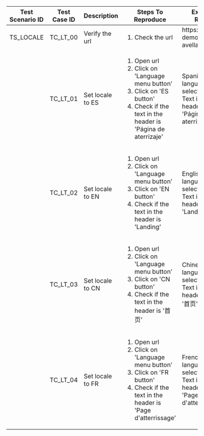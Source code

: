 | Test Scenario ID | Test Case ID | Description      | Steps To Reproduce                                                                                                                                   | Expected Results                                                                       | Actual Results |
| ---------------- | ------------ | ---------------- | ---------------------------------------------------------------------------------------------------------------------------------------------------- | -------------------------------------------------------------------------------------- | -------------- |
| TS_LOCALE  | TC_LT_00     | Verify the url   | <ol><li>Check the url</li></ol>                                                                                                                                    | https[]()://vue-demo.daniel-avellaneda.com/      |                |
|                  | TC_LT_01     | Set locale to ES | <ol><li>Open url</li><li>Click on 'Language menu button'</li><li>Click on 'ES button'</li><li>Check if the text in the header is 'Página de aterrizaje'</li></ol> | Spanish language will be selected<br>Text in the header will be 'Página de aterrizaje' |                |
|                  | TC_LT_02     | Set locale to EN | <ol><li> Open url<br></li><li>Click on 'Language menu button'</li><li>Click on 'EN button'</li><li>Check if the text in the header is 'Landing'</li></ol>              | English language will be selected<br>Text in the header will be 'Landing'              |                |
|                  | TC_LT_03     | Set locale to CN | <ol><li>Open url<br></li><li>Click on 'Language menu button'</li><li>Click on 'CN button'</li><li> Check if the text in the header is '首页'</li></ol>                  | Chinese language will be selected<br>Text in the header will be '首页'                   |                |
|                  | TC_LT_04     | Set locale to FR | <ol><li>Open url<br></li><li>Click on 'Language menu button'</li><li>Click on 'FR button'</li><li>Check if the text in the header is 'Page d'atterrissage'</li></ol>  | French language will be selected<br>Text in the header will be 'Page d'atterrissage'   |                |
